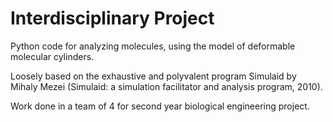 # Interdisciplinary Project
Python code for analyzing molecules, using the model of deformable molecular cylinders.

Loosely based on the exhaustive and polyvalent program Simulaid by Mihaly Mezei (Simulaid: a simulation facilitator and analysis program, 2010).

Work done in a team of 4 for second year biological engineering project.
